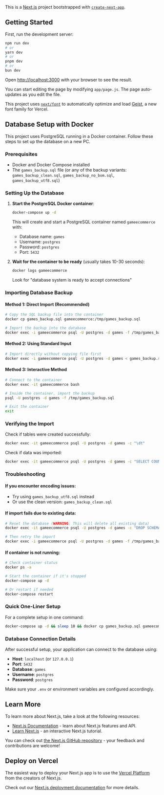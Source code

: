This is a [Next.js](https://nextjs.org) project bootstrapped with [`create-next-app`](https://github.com/vercel/next.js/tree/canary/packages/create-next-app).

## Getting Started

First, run the development server:

```bash
npm run dev
# or
yarn dev
# or
pnpm dev
# or
bun dev
```

Open [http://localhost:3000](http://localhost:3000) with your browser to see the result.

You can start editing the page by modifying `app/page.js`. The page auto-updates as you edit the file.

This project uses [`next/font`](https://nextjs.org/docs/app/building-your-application/optimizing/fonts) to automatically optimize and load [Geist](https://vercel.com/font), a new font family for Vercel.

## Database Setup with Docker

This project uses PostgreSQL running in a Docker container. Follow these steps to set up the database on a new PC.

### Prerequisites

- Docker and Docker Compose installed
- The `games_backup.sql` file (or any of the backup variants: `games_backup_clean.sql`, `games_backup_no_bom.sql`, `games_backup_utf8.sql`)

### Setting Up the Database

1. **Start the PostgreSQL Docker container**:
   ```bash
   docker-compose up -d
   ```
   This will create and start a PostgreSQL container named `gameecommerce` with:
   - Database name: `games`
   - Username: `postgres`
   - Password: `postgres`
   - Port: `5432`

2. **Wait for the container to be ready** (usually takes 10-30 seconds):
   ```bash
   docker logs gameecommerce
   ```
   Look for "database system is ready to accept connections"

### Importing Database Backup

#### Method 1: Direct Import (Recommended)
```bash
# Copy the SQL backup file into the container
docker cp games_backup.sql gameecommerce:/tmp/games_backup.sql

# Import the backup into the database
docker exec -i gameecommerce psql -U postgres -d games -f /tmp/games_backup.sql
```

#### Method 2: Using Standard Input
```bash
# Import directly without copying file first
docker exec -i gameecommerce psql -U postgres -d games < games_backup.sql
```

#### Method 3: Interactive Method
```bash
# Connect to the container
docker exec -it gameecommerce bash

# Inside the container, import the backup
psql -U postgres -d games -f /tmp/games_backup.sql

# Exit the container
exit
```

### Verifying the Import

Check if tables were created successfully:
```bash
docker exec -it gameecommerce psql -U postgres -d games -c "\dt"
```

Check if data was imported:
```bash
docker exec -it gameecommerce psql -U postgres -d games -c "SELECT COUNT(*) FROM [your_table_name];"
```

### Troubleshooting

#### If you encounter encoding issues:
- Try using `games_backup_utf8.sql` instead
- Or use the clean version: `games_backup_clean.sql`

#### If import fails due to existing data:
```bash
# Reset the database (WARNING: This will delete all existing data)
docker exec -it gameecommerce psql -U postgres -d games -c "DROP SCHEMA public CASCADE; CREATE SCHEMA public;"

# Then retry the import
docker exec -i gameecommerce psql -U postgres -d games -f /tmp/games_backup.sql
```

#### If container is not running:
```bash
# Check container status
docker ps -a

# Start the container if it's stopped
docker-compose up -d

# Or restart if needed
docker-compose restart
```

### Quick One-Liner Setup
For a complete setup in one command:
```bash
docker-compose up -d && sleep 10 && docker cp games_backup.sql gameecommerce:/tmp/games_backup.sql && docker exec -i gameecommerce psql -U postgres -d games -f /tmp/games_backup.sql
```

### Database Connection Details
After successful setup, your application can connect to the database using:
- **Host**: `localhost` (or `127.0.0.1`)
- **Port**: `5432`
- **Database**: `games`
- **Username**: `postgres`
- **Password**: `postgres`

Make sure your `.env` or environment variables are configured accordingly.

## Learn More

To learn more about Next.js, take a look at the following resources:

- [Next.js Documentation](https://nextjs.org/docs) - learn about Next.js features and API.
- [Learn Next.js](https://nextjs.org/learn) - an interactive Next.js tutorial.

You can check out [the Next.js GitHub repository](https://github.com/vercel/next.js) - your feedback and contributions are welcome!

## Deploy on Vercel

The easiest way to deploy your Next.js app is to use the [Vercel Platform](https://vercel.com/new?utm_medium=default-template&filter=next.js&utm_source=create-next-app&utm_campaign=create-next-app-readme) from the creators of Next.js.

Check out our [Next.js deployment documentation](https://nextjs.org/docs/app/building-your-application/deploying) for more details.

